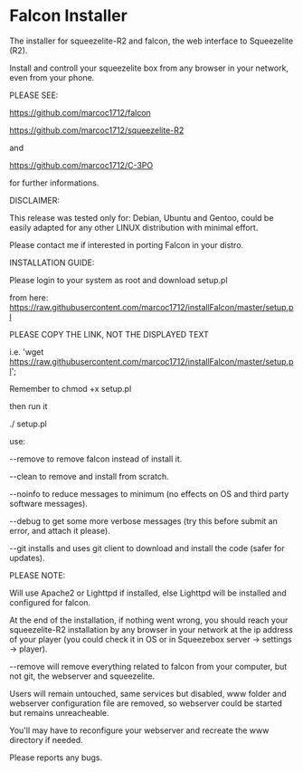 # Falcon Installer

The installer for squeezelite-R2 and falcon, the web interface to Squeezelite (R2).

Install and controll your squeezelite box from any browser in your network, even from your phone.

PLEASE SEE:

https://github.com/marcoc1712/falcon

 
https://github.com/marcoc1712/squeezelite-R2

and 

https://github.com/marcoc1712/C-3PO

for further informations.

DISCLAIMER:

This release was tested only for: Debian, Ubuntu and Gentoo, could be easily 
adapted for any other LINUX distribution with minimal effort.

Please contact me if interested in porting Falcon in your distro.

INSTALLATION GUIDE:

Please login to your system as root and download setup.pl

from here: https://raw.githubusercontent.com/marcoc1712/installFalcon/master/setup.pl

PLEASE COPY THE LINK, NOT THE DISPLAYED TEXT

i.e. 'wget https://raw.githubusercontent.com/marcoc1712/installFalcon/master/setup.pl';

Remember to chmod +x setup.pl

then run it 

./ setup.pl

use:

--remove to remove falcon instead of install it.

--clean  to remove and install from scratch.

--noinfo to reduce messages to minimum (no effects on OS and third party software messages).

--debug  to get some more verbose messages (try this before submit an error, and attach it please).

--git  installs and uses git client to download and install the code (safer for updates).

PLEASE NOTE: 

Will use Apache2 or Lighttpd if installed, else Lighttpd  will be installed and configured  for falcon.

At the end of the installation, if nothing went wrong, you should reach your squeezelite-R2 installation by any browser in your network at the ip address of your player (you could check it in OS or in Squeezebox server -> settings -> player).

--remove will remove everything related to falcon from your computer, but not git, the webserver and squeezelite. 

Users will remain untouched, same services but disabled, www folder and webserver configuration file are removed, so webserver could be started but remains unreacheable.

You'll may have to reconfigure your webserver and recreate the www directory if needed.

Please reports any bugs.

